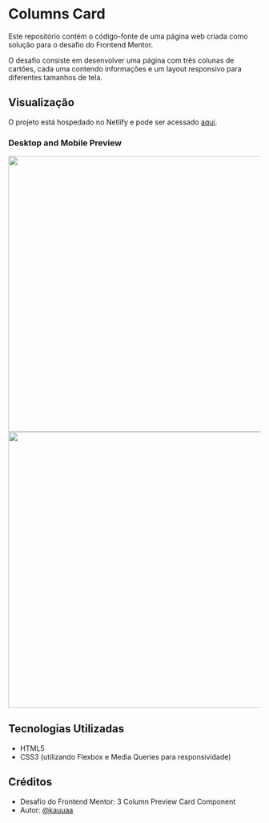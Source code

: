# Columns Card

Este repositório contém o código-fonte de uma página web criada como solução para o desafio do Frontend Mentor.

O desafio consiste em desenvolver uma página com três colunas de cartões, cada uma contendo informações e um layout responsivo para diferentes tamanhos de tela.

## Visualização

O projeto está hospedado no Netlify e pode ser acessado [aqui](https://responsive-column-cards.netlify.app/).

### Desktop and Mobile Preview
<div align="center">
  <img height="550px" src="https://cdn.glitch.global/4ba25768-89b9-4750-9b67-d2a404471562/desktop-preview.jpg?v=1701440045501"/>
  <img height="550px" src="https://cdn.glitch.global/4ba25768-89b9-4750-9b67-d2a404471562/mobile-design.jpg?v=1701440049892"/>
</div>

## Tecnologias Utilizadas

- HTML5
- CSS3 (utilizando Flexbox e Media Queries para responsividade)

## Créditos

- Desafio do Frontend Mentor: 3 Column Preview Card Component
- Autor: [@kauuaa](https://github.com/kauuaa)
